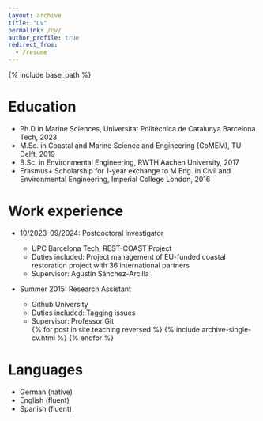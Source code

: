 ```yaml
---
layout: archive
title: "CV"
permalink: /cv/
author_profile: true
redirect_from:
  - /resume
---
```


{% include base_path %}

Education
======
* Ph.D in Marine Sciences, Universitat Politècnica de Catalunya Barcelona Tech, 2023
* M.Sc. in Coastal and Marine Science and Engineering (CoMEM), TU Delft, 2019
* B.Sc. in Environmental Engineering, RWTH Aachen University, 2017
* Erasmus+ Scholarship for 1-year exchange to M.Eng. in Civil and Environmental Engineering, Imperial College London, 2016

Work experience
======
* 10/2023-09/2024: Postdoctoral Investigator
  * UPC Barcelona Tech, REST-COAST Project
  * Duties included: Project management of EU-funded coastal restoration project with 36 international partners
  * Supervisor: Agustín Sánchez-Arcilla

* Summer 2015: Research Assistant
  * Github University
  * Duties included: Tagging issues
  * Supervisor: Professor Git
  <ul>{% for post in site.teaching reversed %}
    {% include archive-single-cv.html %}
  {% endfor %}</ul>

Languages
======
* German (native)
* English (fluent)
* Spanish (fluent)
